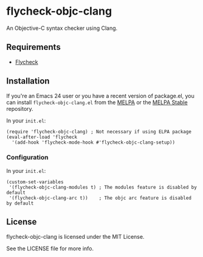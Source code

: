 # flycheck-objc-clang

An Objective-C syntax checker using Clang.

## Requirements

* [Flycheck](http://www.flycheck.org/)

## Installation

If you're an Emacs 24 user or you have a recent version of package.el, you can install `flycheck-objc-clang.el` from the [MELPA](https://melpa.org/) or the [MELPA Stable](https://stable.melpa.org/) repository.

In your `init.el`:

```elisp
(require 'flycheck-objc-clang) ; Not necessary if using ELPA package
(eval-after-load 'flycheck
  '(add-hook 'flycheck-mode-hook #'flycheck-objc-clang-setup))
```

### Configuration

In your `init.el`:

``` elisp
(custom-set-variables
 '(flycheck-objc-clang-modules t) ; The modules feature is disabled by default
 '(flycheck-objc-clang-arc t))    ; The objc arc feature is disabled by default
```

## License

flycheck-objc-clang is licensed under the MIT License.

See the LICENSE file for more info.
